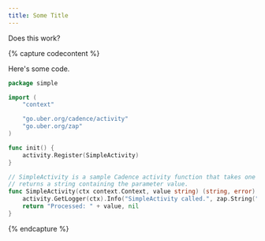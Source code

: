 ```yaml
---
title: Some Title
---
```


Does this work?

{% capture codecontent %}

Here's some code.
```go
package simple

import (
    "context"

    "go.uber.org/cadence/activity"
    "go.uber.org/zap"
)

func init() {
    activity.Register(SimpleActivity)
}

// SimpleActivity is a sample Cadence activity function that takes one parameter and
// returns a string containing the parameter value.
func SimpleActivity(ctx context.Context, value string) (string, error) {
    activity.GetLogger(ctx).Info("SimpleActivity called.", zap.String("Value", value))
    return "Processed: " + value, nil
}
```

{% endcapture %}
